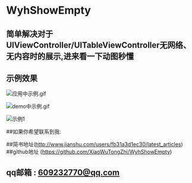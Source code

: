# WyhShowEmpty

## 简单解决对于UIViewController/UITableViewController无网络、无内容时的展示,进来看一下动图秒懂

## 示例效果
![应用中示例.gif](http://upload-images.jianshu.io/upload_images/4097230-fcc1f861384697a7.gif?imageMogr2/auto-orient/strip)

![demo中示例.gif](http://upload-images.jianshu.io/upload_images/4097230-39e980be48ba1422.gif?imageMogr2/auto-orient/strip)

![示例1](http://upload-images.jianshu.io/upload_images/4097230-e838e3a890a21264.png?imageMogr2/auto-orient/strip%7CimageView2/2/w/1240)



##如果你希望联系到我:

##简书地址(http://www.jianshu.com/users/fb31a3d1ec30/latest_articles)
##github地址 (https://github.com/XiaoWuTongZhi/WyhShowEmpty)
## qq邮箱 : 609232770@qq.com 
